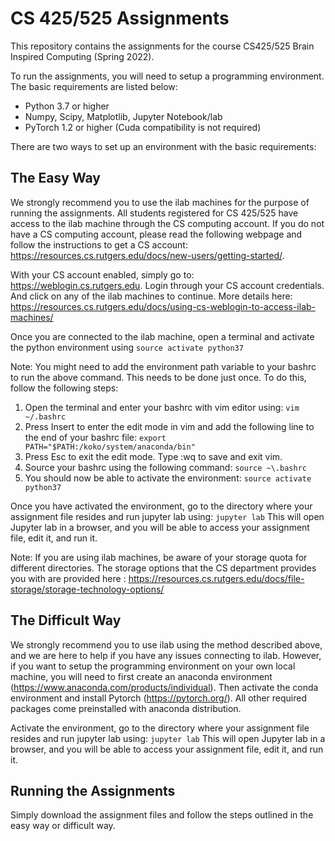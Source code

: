 # CS 425/525 Assignments #
This repository contains the assignments for the course CS425/525 Brain Inspired Computing (Spring 2022). 

To run the assignments, you will need to setup a programming environment. The basic requirements are listed below:
* Python 3.7 or higher
* Numpy, Scipy, Matplotlib, Jupyter Notebook/lab
* PyTorch 1.2 or higher (Cuda compatibility is not required)


There are two ways to set up an environment with the basic requirements:

## The Easy Way ##
We strongly recommend you to use the ilab machines for the purpose of running the assignments. All students registered for CS 425/525 have access to the ilab machine through the CS computing account. If you do not have a CS computing account, please read the following webpage and follow the instructions to get a CS account: https://resources.cs.rutgers.edu/docs/new-users/getting-started/. 

With your CS account enabled, simply go to: https://weblogin.cs.rutgers.edu. Login through your CS account credentials. And click on any of the ilab machines to continue. 
More details here: https://resources.cs.rutgers.edu/docs/using-cs-weblogin-to-access-ilab-machines/

Once you are connected to the ilab machine, open a terminal and activate the python environment using ```source activate python37```

Note: You might need to add the environment path variable to your bashrc to run the above command. This needs to be done just once. To do this, follow the following steps:
1. Open the terminal and enter your bashrc with vim editor using: ```vim ~/.bashrc```
2. Press Insert to enter the edit mode in vim and add the following line to the end of your bashrc file: ```export PATH="$PATH:/koko/system/anaconda/bin"```
3. Press Esc to exit the edit mode. Type :wq to save and exit vim. 
4. Source your bashrc using the following command: ```source ~\.bashrc```
5. You should now be able to activate the environment: ```source activate python37```

Once you have activated the environment, go to the directory where your assignment file resides and run jupyter lab using: ```jupyter lab```
This will open Jupyter lab in a browser, and you will be able to access your assignment file, edit it, and run it. 

Note: If you are using ilab machines, be aware of your storage quota for different directories. The storage options that the CS department provides you with are provided here : https://resources.cs.rutgers.edu/docs/file-storage/storage-technology-options/ 

## The Difficult Way ##
We strongly recommend you to use ilab using the method described above, and we are here to help if you have any issues connecting to ilab. However, if you want to setup the programming environment on your own local machine, you will need to first create an anaconda environment (https://www.anaconda.com/products/individual). Then activate the conda environment and install Pytorch (https://pytorch.org/). All other required packages come preinstalled with anaconda distribution. 

Activate the environment, go to the directory where your assignment file resides and run jupyter lab using: ```jupyter lab```
This will open Jupyter lab in a browser, and you will be able to access your assignment file, edit it, and run it. 

## Running the Assignments ##
Simply download the assignment files and follow the steps outlined in the easy way or difficult way. 

